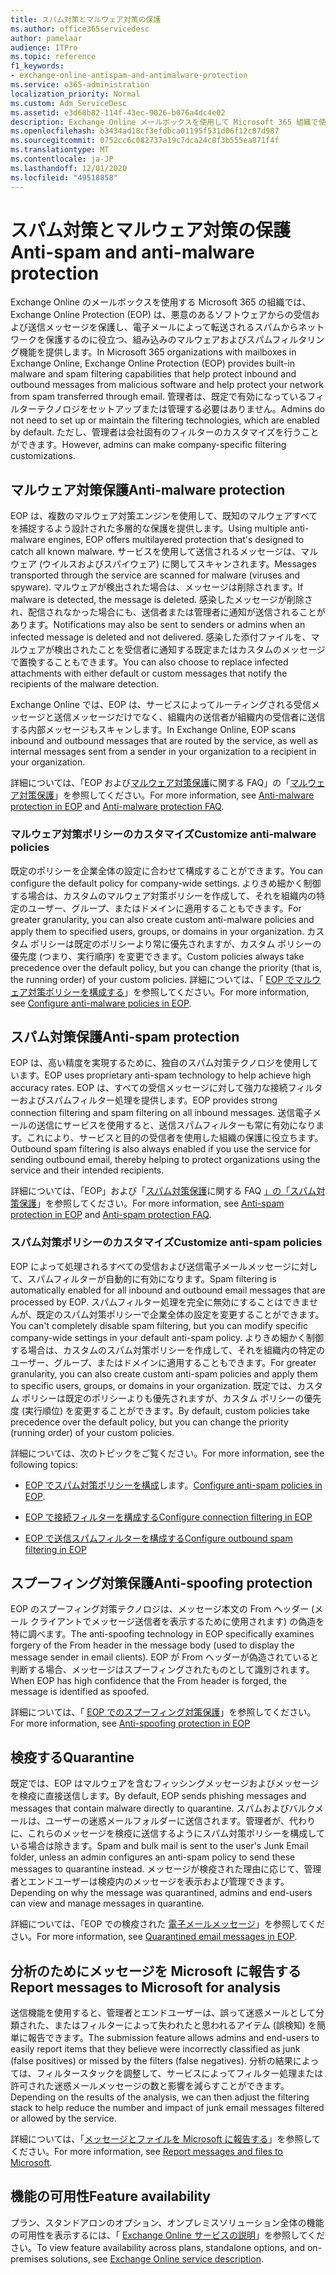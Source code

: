 ```yaml
---
title: スパム対策とマルウェア対策の保護
ms.author: office365servicedesc
author: pamelaar
audience: ITPro
ms.topic: reference
f1_keywords:
- exchange-online-antispam-and-antimalware-protection
ms.service: o365-administration
localization_priority: Normal
ms.custom: Adm_ServiceDesc
ms.assetid: e3d68b82-114f-43ec-9026-b076a4dc4e02
description: Exchange Online メールボックスを使用して Microsoft 365 組織で使用可能なスパム対策とマルウェア対策保護機能について説明します。
ms.openlocfilehash: b3434ad18cf3efdbca01195f531d06f12c07d987
ms.sourcegitcommit: 0752cc6c082737a19c7dca24c8f3b555ea871f4f
ms.translationtype: MT
ms.contentlocale: ja-JP
ms.lasthandoff: 12/01/2020
ms.locfileid: "49518858"
---
```

# <a name="anti-spam-and-anti-malware-protection"></a><span data-ttu-id="8d9db-103">スパム対策とマルウェア対策の保護</span><span class="sxs-lookup"><span data-stu-id="8d9db-103">Anti-spam and anti-malware protection</span></span>

<span data-ttu-id="8d9db-104">Exchange Online のメールボックスを使用する Microsoft 365 の組織では、Exchange Online Protection (EOP) は、悪意のあるソフトウェアからの受信および送信メッセージを保護し、電子メールによって転送されるスパムからネットワークを保護するのに役立つ、組み込みのマルウェアおよびスパムフィルタリング機能を提供します。</span><span class="sxs-lookup"><span data-stu-id="8d9db-104">In Microsoft 365 organizations with mailboxes in Exchange Online, Exchange Online Protection (EOP) provides built-in malware and spam filtering capabilities that help protect inbound and outbound messages from malicious software and help protect your network from spam transferred through email.</span></span> <span data-ttu-id="8d9db-105">管理者は、既定で有効になっているフィルターテクノロジをセットアップまたは管理する必要はありません。</span><span class="sxs-lookup"><span data-stu-id="8d9db-105">Admins do not need to set up or maintain the filtering technologies, which are enabled by default.</span></span> <span data-ttu-id="8d9db-106">ただし、管理者は会社固有のフィルターのカスタマイズを行うことができます。</span><span class="sxs-lookup"><span data-stu-id="8d9db-106">However, admins can make company-specific filtering customizations.</span></span>

## <a name="anti-malware-protection"></a><span data-ttu-id="8d9db-107">マルウェア対策保護</span><span class="sxs-lookup"><span data-stu-id="8d9db-107">Anti-malware protection</span></span>

<span data-ttu-id="8d9db-108">EOP は、複数のマルウェア対策エンジンを使用して、既知のマルウェアすべてを捕捉するよう設計された多層的な保護を提供します。</span><span class="sxs-lookup"><span data-stu-id="8d9db-108">Using multiple anti-malware engines, EOP offers multilayered protection that's designed to catch all known malware.</span></span> <span data-ttu-id="8d9db-109">サービスを使用して送信されるメッセージは、マルウェア (ウイルスおよびスパイウェア) に関してスキャンされます。</span><span class="sxs-lookup"><span data-stu-id="8d9db-109">Messages transported through the service are scanned for malware (viruses and spyware).</span></span> <span data-ttu-id="8d9db-110">マルウェアが検出された場合は、メッセージは削除されます。</span><span class="sxs-lookup"><span data-stu-id="8d9db-110">If malware is detected, the message is deleted.</span></span> <span data-ttu-id="8d9db-111">感染したメッセージが削除され、配信されなかった場合にも、送信者または管理者に通知が送信されることがあります。</span><span class="sxs-lookup"><span data-stu-id="8d9db-111">Notifications may also be sent to senders or admins when an infected message is deleted and not delivered.</span></span> <span data-ttu-id="8d9db-112">感染した添付ファイルを、マルウェアが検出されたことを受信者に通知する既定またはカスタムのメッセージで置換することもできます。</span><span class="sxs-lookup"><span data-stu-id="8d9db-112">You can also choose to replace infected attachments with either default or custom messages that notify the recipients of the malware detection.</span></span>

<span data-ttu-id="8d9db-113">Exchange Online では、EOP は、サービスによってルーティングされる受信メッセージと送信メッセージだけでなく、組織内の送信者が組織内の受信者に送信する内部メッセージもスキャンします。</span><span class="sxs-lookup"><span data-stu-id="8d9db-113">In Exchange Online, EOP scans inbound and outbound messages that are routed by the service, as well as internal messages sent from a sender in your organization to a recipient in your organization.</span></span>

<span data-ttu-id="8d9db-114">詳細については、「EOP および[マルウェア対策保護](https://docs.microsoft.com/microsoft-365/security/office-365-security/anti-malware-protection-faq-eop)に関する FAQ」の「[マルウェア対策保護](https://docs.microsoft.com/microsoft-365/security/office-365-security/anti-malware-protection)」を参照してください。</span><span class="sxs-lookup"><span data-stu-id="8d9db-114">For more information, see [Anti-malware protection in EOP](https://docs.microsoft.com/microsoft-365/security/office-365-security/anti-malware-protection) and [Anti-malware protection FAQ](https://docs.microsoft.com/microsoft-365/security/office-365-security/anti-malware-protection-faq-eop).</span></span>

### <a name="customize-anti-malware-policies"></a><span data-ttu-id="8d9db-115">マルウェア対策ポリシーのカスタマイズ</span><span class="sxs-lookup"><span data-stu-id="8d9db-115">Customize anti-malware policies</span></span>

<span data-ttu-id="8d9db-116">既定のポリシーを企業全体の設定に合わせて構成することができます。</span><span class="sxs-lookup"><span data-stu-id="8d9db-116">You can configure the default policy for company-wide settings.</span></span> <span data-ttu-id="8d9db-117">よりきめ細かく制御する場合は、カスタムのマルウェア対策ポリシーを作成して、それを組織内の特定のユーザー、グループ、またはドメインに適用することもできます。</span><span class="sxs-lookup"><span data-stu-id="8d9db-117">For greater granularity, you can also create custom anti-malware policies and apply them to specified users, groups, or domains in your organization.</span></span> <span data-ttu-id="8d9db-118">カスタム ポリシーは既定のポリシーより常に優先されますが、カスタム ポリシーの優先度 (つまり、実行順序) を変更できます。</span><span class="sxs-lookup"><span data-stu-id="8d9db-118">Custom policies always take precedence over the default policy, but you can change the priority (that is, the running order) of your custom policies.</span></span> <span data-ttu-id="8d9db-119">詳細については、「 [EOP でマルウェア対策ポリシーを構成する](https://docs.microsoft.com/microsoft-365/security/office-365-security/configure-anti-malware-policies)」を参照してください。</span><span class="sxs-lookup"><span data-stu-id="8d9db-119">For more information, see [Configure anti-malware policies in EOP](https://docs.microsoft.com/microsoft-365/security/office-365-security/configure-anti-malware-policies).</span></span>

## <a name="anti-spam-protection"></a><span data-ttu-id="8d9db-120">スパム対策保護</span><span class="sxs-lookup"><span data-stu-id="8d9db-120">Anti-spam protection</span></span>

<span data-ttu-id="8d9db-121">EOP は、高い精度を実現するために、独自のスパム対策テクノロジを使用しています。</span><span class="sxs-lookup"><span data-stu-id="8d9db-121">EOP uses proprietary anti-spam technology to help achieve high accuracy rates.</span></span> <span data-ttu-id="8d9db-122">EOP は、すべての受信メッセージに対して強力な接続フィルターおよびスパムフィルター処理を提供します。</span><span class="sxs-lookup"><span data-stu-id="8d9db-122">EOP provides strong connection filtering and spam filtering on all inbound messages.</span></span> <span data-ttu-id="8d9db-123">送信電子メールの送信にサービスを使用すると、送信スパムフィルターも常に有効になります。これにより、サービスと目的の受信者を使用した組織の保護に役立ちます。</span><span class="sxs-lookup"><span data-stu-id="8d9db-123">Outbound spam filtering is also always enabled if you use the service for sending outbound email, thereby helping to protect organizations using the service and their intended recipients.</span></span>

<span data-ttu-id="8d9db-124">詳細については、「EOP」および「[スパム対策保護](https://docs.microsoft.com/microsoft-365/security/office-365-security/anti-spam-protection-faq)に関する FAQ [」の「スパム対策保護](https://docs.microsoft.com/microsoft-365/security/office-365-security/anti-spam-protection)」を参照してください。</span><span class="sxs-lookup"><span data-stu-id="8d9db-124">For more information, see [Anti-spam protection in EOP](https://docs.microsoft.com/microsoft-365/security/office-365-security/anti-spam-protection) and [Anti-spam protection FAQ](https://docs.microsoft.com/microsoft-365/security/office-365-security/anti-spam-protection-faq).</span></span>

### <a name="customize-anti-spam-policies"></a><span data-ttu-id="8d9db-125">スパム対策ポリシーのカスタマイズ</span><span class="sxs-lookup"><span data-stu-id="8d9db-125">Customize anti-spam policies</span></span>

<span data-ttu-id="8d9db-126">EOP によって処理されるすべての受信および送信電子メールメッセージに対して、スパムフィルターが自動的に有効になります。</span><span class="sxs-lookup"><span data-stu-id="8d9db-126">Spam filtering is automatically enabled for all inbound and outbound email messages that are processed by EOP.</span></span> <span data-ttu-id="8d9db-127">スパムフィルター処理を完全に無効にすることはできませんが、既定のスパム対策ポリシーで企業全体の設定を変更することができます。</span><span class="sxs-lookup"><span data-stu-id="8d9db-127">You can't completely disable spam filtering, but you can modify specific company-wide settings in your default anti-spam policy.</span></span> <span data-ttu-id="8d9db-128">よりきめ細かく制御する場合は、カスタムのスパム対策ポリシーを作成して、それを組織内の特定のユーザー、グループ、またはドメインに適用することもできます。</span><span class="sxs-lookup"><span data-stu-id="8d9db-128">For greater granularity, you can also create custom anti-spam policies and apply them to specific users, groups, or domains in your organization.</span></span> <span data-ttu-id="8d9db-129">既定では、カスタム ポリシーは既定のポリシーよりも優先されますが、カスタム ポリシーの優先度 (実行順位) を変更することができます。</span><span class="sxs-lookup"><span data-stu-id="8d9db-129">By default, custom policies take precedence over the default policy, but you can change the priority (running order) of your custom policies.</span></span>

<span data-ttu-id="8d9db-130">詳細については、次のトピックをご覧ください。</span><span class="sxs-lookup"><span data-stu-id="8d9db-130">For more information, see the following topics:</span></span>

- <span data-ttu-id="8d9db-131">[EOP でスパム対策ポリシーを構成](https://docs.microsoft.com/microsoft-365/security/office-365-security/configure-your-spam-filter-policies)します。</span><span class="sxs-lookup"><span data-stu-id="8d9db-131">[Configure anti-spam policies in EOP](https://docs.microsoft.com/microsoft-365/security/office-365-security/configure-your-spam-filter-policies).</span></span>

- [<span data-ttu-id="8d9db-132">EOP で接続フィルターを構成する</span><span class="sxs-lookup"><span data-stu-id="8d9db-132">Configure connection filtering in EOP</span></span>](https://docs.microsoft.com/microsoft-365/security/office-365-security/configure-the-connection-filter-policy)

- [<span data-ttu-id="8d9db-133">EOP で送信スパムフィルターを構成する</span><span class="sxs-lookup"><span data-stu-id="8d9db-133">Configure outbound spam filtering in EOP</span></span>](https://docs.microsoft.com/microsoft-365/security/office-365-security/configure-the-outbound-spam-policy)

## <a name="anti-spoofing-protection"></a><span data-ttu-id="8d9db-134">スプーフィング対策保護</span><span class="sxs-lookup"><span data-stu-id="8d9db-134">Anti-spoofing protection</span></span>

<span data-ttu-id="8d9db-135">EOP のスプーフィング対策テクノロジは、メッセージ本文の From ヘッダー (メール クライアントでメッセージ送信者を表示するために使用されます) の偽造を特に調べます。</span><span class="sxs-lookup"><span data-stu-id="8d9db-135">The anti-spoofing technology in EOP specifically examines forgery of the From header in the message body (used to display the message sender in email clients).</span></span> <span data-ttu-id="8d9db-136">EOP が From へッダーが偽造されていると判断する場合、メッセージはスプーフィングされたものとして識別されます。</span><span class="sxs-lookup"><span data-stu-id="8d9db-136">When EOP has high confidence that the From header is forged, the message is identified as spoofed.</span></span>

<span data-ttu-id="8d9db-137">詳細については、「 [EOP でのスプーフィング対策保護](https://docs.microsoft.com/microsoft-365/security/office-365-security/anti-spoofing-protection)」を参照してください。</span><span class="sxs-lookup"><span data-stu-id="8d9db-137">For more information, see [Anti-spoofing protection in EOP](https://docs.microsoft.com/microsoft-365/security/office-365-security/anti-spoofing-protection)</span></span>

## <a name="quarantine"></a><span data-ttu-id="8d9db-138">検疫する</span><span class="sxs-lookup"><span data-stu-id="8d9db-138">Quarantine</span></span>

<span data-ttu-id="8d9db-139">既定では、EOP はマルウェアを含むフィッシングメッセージおよびメッセージを検疫に直接送信します。</span><span class="sxs-lookup"><span data-stu-id="8d9db-139">By default, EOP sends phishing messages and messages that contain malware directly to quarantine.</span></span> <span data-ttu-id="8d9db-140">スパムおよびバルクメールは、ユーザーの迷惑メールフォルダーに送信されます。管理者が、代わりに、これらのメッセージを検疫に送信するようにスパム対策ポリシーを構成している場合は除きます。</span><span class="sxs-lookup"><span data-stu-id="8d9db-140">Spam and bulk mail is sent to the user's Junk Email folder, unless an admin configures an anti-spam policy to send these messages to quarantine instead.</span></span> <span data-ttu-id="8d9db-141">メッセージが検疫された理由に応じて、管理者とエンドユーザーは検疫内のメッセージを表示および管理できます。</span><span class="sxs-lookup"><span data-stu-id="8d9db-141">Depending on why the message was quarantined, admins and end-users can view and manage messages in quarantine.</span></span>

<span data-ttu-id="8d9db-142">詳細については、「EOP での検疫された [電子メールメッセージ](https://docs.microsoft.com/microsoft-365/security/office-365-security/quarantine-email-messages)」を参照してください。</span><span class="sxs-lookup"><span data-stu-id="8d9db-142">For more information, see [Quarantined email messages in EOP](https://docs.microsoft.com/microsoft-365/security/office-365-security/quarantine-email-messages).</span></span>

## <a name="report-messages-to-microsoft-for-analysis"></a><span data-ttu-id="8d9db-143">分析のためにメッセージを Microsoft に報告する</span><span class="sxs-lookup"><span data-stu-id="8d9db-143">Report messages to Microsoft for analysis</span></span>

<span data-ttu-id="8d9db-144">送信機能を使用すると、管理者とエンドユーザーは、誤って迷惑メールとして分類された、またはフィルターによって失われたと思われるアイテム (誤検知) を簡単に報告できます。</span><span class="sxs-lookup"><span data-stu-id="8d9db-144">The submission feature allows admins and end-users to easily report items that they believe were incorrectly classified as junk (false positives) or missed by the filters (false negatives).</span></span> <span data-ttu-id="8d9db-145">分析の結果によっては、フィルタースタックを調整して、サービスによってフィルター処理または許可された迷惑メールメッセージの数と影響を減らすことができます。</span><span class="sxs-lookup"><span data-stu-id="8d9db-145">Depending on the results of the analysis, we can then adjust the filtering stack to help reduce the number and impact of junk email messages filtered or allowed by the service.</span></span>

<span data-ttu-id="8d9db-146">詳細については、「[メッセージとファイルを Microsoft に報告する](https://docs.microsoft.com/microsoft-365/security/office-365-security/report-junk-email-messages-to-microsoft)」を参照してください。</span><span class="sxs-lookup"><span data-stu-id="8d9db-146">For more information, see [Report messages and files to Microsoft](https://docs.microsoft.com/microsoft-365/security/office-365-security/report-junk-email-messages-to-microsoft).</span></span>

## <a name="feature-availability"></a><span data-ttu-id="8d9db-147">機能の可用性</span><span class="sxs-lookup"><span data-stu-id="8d9db-147">Feature availability</span></span>

<span data-ttu-id="8d9db-148">プラン、スタンドアロンのオプション、オンプレミスソリューション全体の機能の可用性を表示するには、「 [Exchange Online サービスの説明](exchange-online-service-description.md)」を参照してください。</span><span class="sxs-lookup"><span data-stu-id="8d9db-148">To view feature availability across plans, standalone options, and on-premises solutions, see [Exchange Online service description](exchange-online-service-description.md).</span></span>
